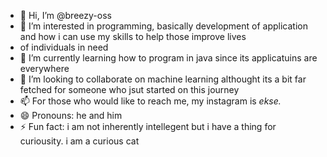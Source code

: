- 👋 Hi, I’m @breezy-oss
- 👀 I’m interested in programming, basically development of application and how i can use my skills to help those improve lives
- of individuals in need 
- 🌱 I’m currently learning how to program in java since its applicatuins are everywhere
- 💞️ I’m looking to collaborate on machine learning althought its a bit far fetched for someone who jsut started on this journey
- 📫 For those who would like to reach me, my instagram is _ekse._
- 😄 Pronouns: he and him
- ⚡ Fun fact: i am not inherently intellegent but i have a thing for curiousity. i am a curious cat

<!---
breezy-oss/breezy-oss is a ✨ special ✨ repository because its `README.md` (this file) appears on your GitHub profile.
You can click the Preview link to take a look at your changes.
--->
